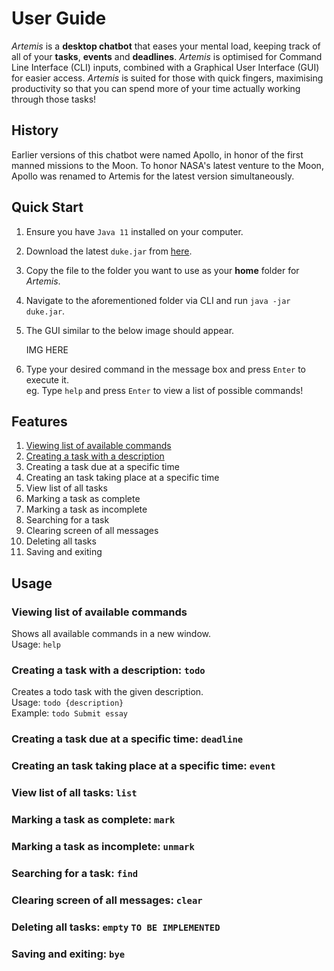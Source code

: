 # User Guide

*Artemis* is a **desktop chatbot** that eases your mental load, keeping track of all of
your **tasks**, **events** and **deadlines**. *Artemis* is optimised for Command Line
Interface (CLI) inputs, combined with a Graphical User Interface (GUI) for easier access.
*Artemis* is suited for those with quick fingers, maximising productivity so that you can
spend more of your time actually working through those tasks!

## History

Earlier versions of this chatbot were named Apollo, in honor of the first manned missions
to the Moon. To honor NASA's latest venture to the Moon, Apollo was renamed to Artemis for
the latest version simultaneously.

## Quick Start

1. Ensure you have `Java 11` installed on your computer.
2. Download the latest `duke.jar` from [here](https://github.com/kxrt/ip/releases).
3. Copy the file to the folder you want to use as your **home** folder for *Artemis*.
4. Navigate to the aforementioned folder via CLI and run `java -jar duke.jar`.
5. The GUI similar to the below image should appear.

   IMG HERE
6. Type your desired command in the message box and press `Enter` to execute it.  
   eg. Type `help` and press `Enter` to view a list of possible commands!

## Features
1. [Viewing list of available commands](#viewing-list-of-available-commands-help)
2. [Creating a task with a description](#creating-a-task-with-a-description-todo)
3. Creating a task due at a specific time
4. Creating an task taking place at a specific time
5. View list of all tasks
6. Marking a task as complete
7. Marking a task as incomplete
8. Searching for a task
9. Clearing screen of all messages
10. Deleting all tasks
11. Saving and exiting

## Usage 

### Viewing list of available commands

Shows all available commands in a new window.  
Usage: `help`

### Creating a task with a description: `todo` 

Creates a todo task with the given description.  
Usage: `todo {description}`  
Example: `todo Submit essay`

### Creating a task due at a specific time: `deadline`

### Creating an task taking place at a specific time: `event`

### View list of all tasks: `list`

### Marking a task as complete: `mark`

### Marking a task as incomplete: `unmark`

### Searching for a task: `find`

### Clearing screen of all messages: `clear`

### Deleting all tasks: `empty` `TO BE IMPLEMENTED`

### Saving and exiting: `bye`

[//]: # (## Usage)

[//]: # ()
[//]: # (### `Keyword` - Describe action)

[//]: # ()
[//]: # (Describe the action and its outcome.)

[//]: # ()
[//]: # (Example of usage:)

[//]: # ()
[//]: # (`keyword &#40;optional arguments&#41;`)

[//]: # ()
[//]: # (Expected outcome:)

[//]: # ()
[//]: # (Description of the outcome.)

[//]: # ()
[//]: # (```)

[//]: # (expected output)

[//]: # (```)
